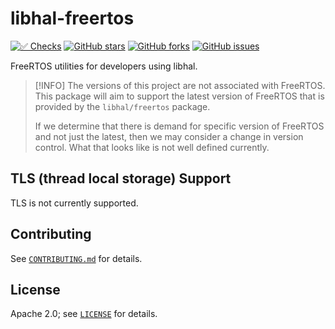 # libhal-freertos

[![✅ Checks](https://github.com/libhal/libhal-freertos/actions/workflows/ci.yml/badge.svg)](https://github.com/libhal/libhal-freertos/actions/workflows/ci.yml)
[![GitHub stars](https://img.shields.io/github/stars/libhal/libhal-freertos.svg)](https://github.com/libhal/libhal-freertos/stargazers)
[![GitHub forks](https://img.shields.io/github/forks/libhal/libhal-freertos.svg)](https://github.com/libhal/libhal-freertos/network)
[![GitHub issues](https://img.shields.io/github/issues/libhal/libhal-freertos.svg)](https://github.com/libhal/libhal-freertos/issues)

FreeRTOS utilities for developers using libhal.

> [!INFO]
> The versions of this project are not associated with FreeRTOS. This package
> will aim to support the latest version of FreeRTOS that is provided by the
> `libhal/freertos` package.
>
> If we determine that there is demand for specific version of FreeRTOS and not
> just the latest, then we may consider a change in version control. What that
> looks like is not well defined currently.

## TLS (thread local storage) Support

TLS is not currently supported.

## Contributing

See [`CONTRIBUTING.md`](CONTRIBUTING.md) for details.

## License

Apache 2.0; see [`LICENSE`](LICENSE) for details.
